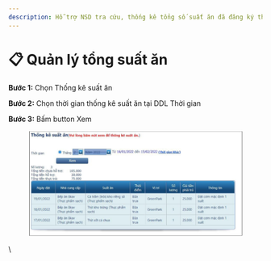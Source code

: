 ```yaml
---
description: Hỗ trợ NSD tra cứu, thống kê tổng số suất ăn đã đăng ký theo khoảng thời gian
---
```


# 📋 Quản lý tổng suất ăn

**Bước 1:** Chọn Thống kê suất ăn

**Bước 2:** Chọn thời gian thống kê suất ăn tại DDL Thời gian

**Bước 3:** Bấm button Xem

<figure><img src="../.gitbook/assets/ĐN (26).png" alt=""><figcaption></figcaption></figure>



\
